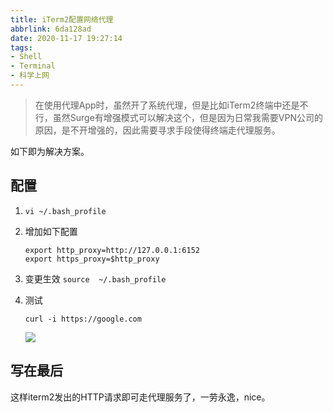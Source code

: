 ```yaml
---
title: iTerm2配置网络代理
abbrlink: 6da128ad
date: 2020-11-17 19:27:14
tags:
- Shell
- Terminal
- 科学上网
---
```

> 在使用代理App时，虽然开了系统代理，但是比如iTerm2终端中还是不行，虽然Surge有增强模式可以解决这个，但是因为日常我需要VPN公司的原因，是不开增强的，因此需要寻求手段使得终端走代理服务。

如下即为解决方案。

## 配置

1. `vi ~/.bash_profile`
2. 增加如下配置
	```
	export http_proxy=http://127.0.0.1:6152
	export https_proxy=$http_proxy
	```
3. 变更生效
	`source  ~/.bash_profile`

4. 测试	
   
    `curl -i https://google.com`

	![](https://static.1991421.cn/2020/2020-11-17-190707.jpeg)


## 写在最后

这样iterm2发出的HTTP请求即可走代理服务了，一劳永逸，nice。